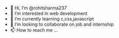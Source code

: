 - 👋 Hi, I’m @rohitsharma237
- 👀 I’m interested in web development 
- 🌱 I’m currently learning  c,css,javascript
- 💞️ I’m looking to collaborate on job and internship
- 📫 How to reach me ...

<!---
rohitsharma237/rohitsharma237 is a ✨ special ✨ repository because its `README.md` (this file) appears on your GitHub profile.
You can click the Preview link to take a look at your changes.
--->
